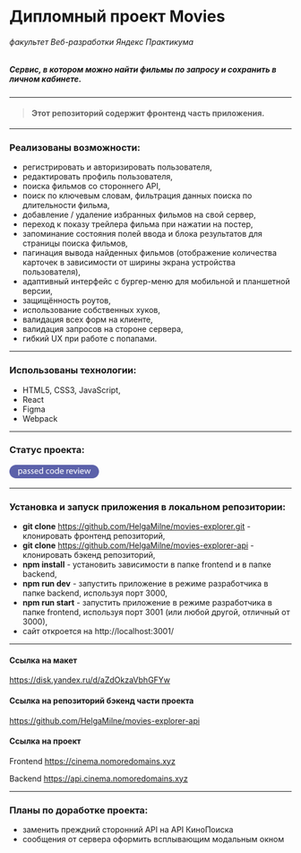 # Дипломный проект Movies
###### *факультет Веб-разработки Яндекс Практикума*

##### *Сервис, в котором можно найти фильмы по запросу и сохранить в личном кабинете.*
-----
> #### Этот репозиторий содержит фронтенд часть приложения.
-----

###  Реализованы возможности:

* регистрировать и авторизировать пользователя,
* редактировать профиль пользователя,
* поиска фильмов со стороннего API,
* поиск по ключевым словам, фильтрация данных поиска по длительности фильма,
* добавление / удаление избранных фильмов на свой сервер,
* переход к показу трейлера фильма при нажатии на постер,
* запоминание состояния полей ввода и блока результатов для страницы поиска фильмов,
* пагинация вывода найденных фильмов (отображение количества карточек в зависимости от ширины экрана устройства пользователя),
* адаптивный интерфейс с бургер-меню для мобильной и планшетной версии,
* защищённость роутов,
* использование собственных хуков,
* валидация всех форм на клиенте,
* валидация запросов на стороне сервера,
* гибкий UX при работе с попапами.
-----
###  Использованы технологии:

* HTML5, CSS3, JavaScript,
* React
* Figma
* Webpack
-----
###  Статус проекта:
<img src="https://github.com/HelgaMilne/HelgaMilne/blob/main/src/images/passed_code_review.svg" alt="badge" width="160px">

-----

###  Установка и запуск приложения в локальном репозитории:

* **git clone** https://github.com/HelgaMilne/movies-explorer.git - клонировать  фронтенд репозиторий,
* **git clone** https://github.com/HelgaMilne/movies-explorer-api - клонировать  бэкенд репозиторий,
* **npm install** - установить зависимости в папке frontend и в папке backend,
* **npm run dev** - запустить приложение в режиме разработчика в папке backend, используя  порт 3000,
* **npm run start** - запустить приложение в режиме разработчика в папке frontend, используя порт 3001 (или любой другой, отличный от 3000),
* сайт откроется на http://localhost:3001/
-----

#### Ссылка на макет
https://disk.yandex.ru/d/aZdOkzaVbhGFYw

#### Ссылка на репозиторий бэкенд части проекта
https://github.com/HelgaMilne/movies-explorer-api

#### Ссылка на проект

Frontend https://cinema.nomoredomains.xyz

Backend https://api.cinema.nomoredomains.xyz

-----

### Планы по доработке проекта:

* заменить преждний сторонний API на API КиноПоиска
* сообщения от сервера  оформить всплывающим модальным окном


